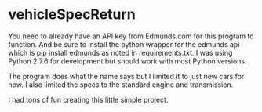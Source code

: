 # vehicleSpecReturn

You need to already have an API key from Edmunds.com for this program to function.
And be sure to install the python wrapper for the edmunds api which is pip install edmunds as noted in requirements.txt.
I was using Python 2.7.6 for development but should work with most Python versions.

The program does what the name says but I limited it to just new cars for now.
I also limited the specs to the standard engine and transmission.

I had tons of fun creating this little simple project.
